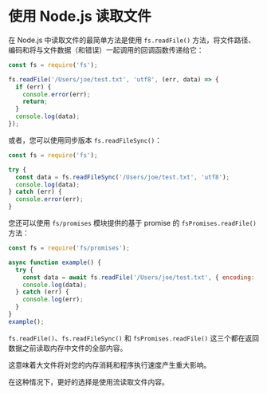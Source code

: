 # 使用 Node.js 读取文件

在 Node.js 中读取文件的最简单方法是使用 `fs.readFile()` 方法，将文件路径、编码和将与文件数据（和错误）一起调用的回调函数传递给它：

```js
const fs = require('fs');

fs.readFile('/Users/joe/test.txt', 'utf8', (err, data) => {
  if (err) {
    console.error(err);
    return;
  }
  console.log(data);
});
```

或者，您可以使用同步版本 `fs.readFileSync()`：

```js
const fs = require('fs');

try {
  const data = fs.readFileSync('/Users/joe/test.txt', 'utf8');
  console.log(data);
} catch (err) {
  console.error(err);
}
```

您还可以使用 `fs/promises` 模块提供的基于 promise 的 `fsPromises.readFile()` 方法：

```js
const fs = require('fs/promises');

async function example() {
  try {
    const data = await fs.readFile('/Users/joe/test.txt', { encoding: 'utf8' });
    console.log(data);
  } catch (err) {
    console.log(err);
  }
}
example();
```

`fs.readFile()`、`fs.readFileSync()` 和 `fsPromises.readFile()` 这三个都在返回数据之前读取内存中文件的全部内容。

这意味着大文件将对您的内存消耗和程序执行速度产生重大影响。

在这种情况下，更好的选择是使用流读取文件内容。
